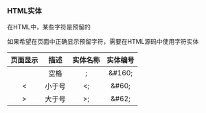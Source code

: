 ### HTML实体

在HTML中，某些字符是预留的

如果希望在页面中正确显示预留字符，需要在HTML源码中使用字符实体

| 页面显示 | 描述 | 实体名称 | 实体编号 |
| :---: | :---: | :---: | :---: |
|  | 空格 | ; | &\#160; |
| &lt; | 小于号 | &lt;; | &\#60; |
| &gt; | 大于号 | &gt;; | &\#62; |



